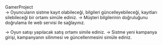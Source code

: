 GamerProject <br/>
-> Oyuncuların sistme kayıt olabileceği, bilgileri güncelleyebileceği, kayıtları silebileceği bir ortamı simüle ediniz.
-> Müşteri bilgilerinin doğruluğunu doğrulama ile web servisi ile sağlayınız.

-> Oyun satışı yapılacak satış ortamı simile ediniz.
-> Sistme yeni kampanya girişi, kampanyanın silinmesi ve güncellenmesini simüle ediniz.
